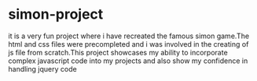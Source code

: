 # simon-project
it is a very fun project where i have recreated the famous simon game.The html and css files were precompleted and i was involved in the creating of js file from scratch.This project showcases my ability to incorporate complex javascript code into my projects and also show my confidence in handling jquery code 
